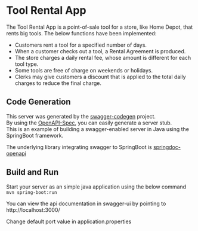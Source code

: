 # Tool Rental App

The Tool Rental App is a point-of-sale tool for a store, like Home Depot, that rents big tools.  The below functions have been implemented: 
- Customers rent a tool for a specified number of days.
- When a customer checks out a tool, a Rental Agreement is produced.
- The store charges a daily rental fee, whose amount is different for each tool type.
- Some tools are free of charge on weekends or holidays.
- Clerks may give customers a discount that is applied to the total daily charges to reduce the final
charge.


## Code Generation
This server was generated by the [swagger-codegen](https://github.com/swagger-api/swagger-codegen) project.  
By using the [OpenAPI-Spec](https://github.com/swagger-api/swagger-core), you can easily generate a server stub.  
This is an example of building a swagger-enabled server in Java using the SpringBoot framework.

The underlying library integrating swagger to SpringBoot is [springdoc-openapi](https://github.com/springdoc/springdoc-openapi)

## Build and Run

Start your server as an simple java application  using the below command
`
mvn spring-boot:run
`

You can view the api documentation in swagger-ui by pointing to  
http://localhost:3000/  

Change default port value in application.properties